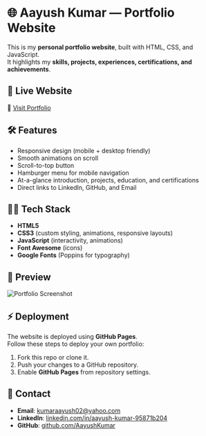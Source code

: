 # 🌐 Aayush Kumar — Portfolio Website

This is my **personal portfolio website**, built with HTML, CSS, and JavaScript.  
It highlights my **skills, projects, experiences, certifications, and achievements**.

## 🚀 Live Website
🔗 [Visit Portfolio](https://aayush0987.github.io/portfolio/)


## 🛠️ Features
- Responsive design (mobile + desktop friendly)
- Smooth animations on scroll
- Scroll-to-top button
- Hamburger menu for mobile navigation
- At-a-glance introduction, projects, education, and certifications
- Direct links to LinkedIn, GitHub, and Email

## 🧑‍💻 Tech Stack
- **HTML5**  
- **CSS3** (custom styling, animations, responsive layouts)  
- **JavaScript** (interactivity, animations)  
- **Font Awesome** (icons)  
- **Google Fonts** (Poppins for typography)

## 📸 Preview
![Portfolio Screenshot](assets/images/preview.jpg)

## ⚡ Deployment
The website is deployed using **GitHub Pages**.  
Follow these steps to deploy your own portfolio:
1. Fork this repo or clone it.
2. Push your changes to a GitHub repository.
3. Enable **GitHub Pages** from repository settings.

## 📧 Contact
- **Email**: [kumaraayush02@yahoo.com](mailto:kumaraayush02@yahoo.com)  
- **LinkedIn**: [linkedin.com/in/aayush-kumar-95871b204](https://linkedin.com/in/aayush-kumar-95871b204)  
- **GitHub**: [github.com/AayushKumar](https://github.com/AayushKumar)
